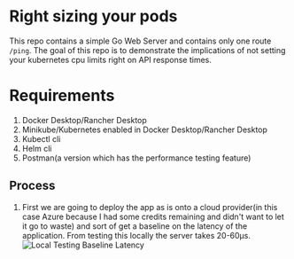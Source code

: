 # Right sizing your pods

This repo contains a simple Go Web Server and contains only one route `/ping`. The goal of this repo is to demonstrate the implications of not setting your kubernetes cpu limits right on API response times.

# Requirements
1. Docker Desktop/Rancher Desktop
2. Minikube/Kubernetes enabled in Docker Desktop/Rancher Desktop
3. Kubectl cli
4. Helm cli
5. Postman(a version which has the performance testing feature)

## Process
1. First we are going to deploy the app as is onto a cloud provider(in this case Azure because I had some credits remaining and didn't want to let it go to waste) and sort of get a baseline on the latency of the application. From testing this locally the server takes 20-60µs.
![Local Testing Baseline Latency](https://github.com/zeroslashone/right-sizing-pods/blob/main/base_local_latency.png?raw=true)
